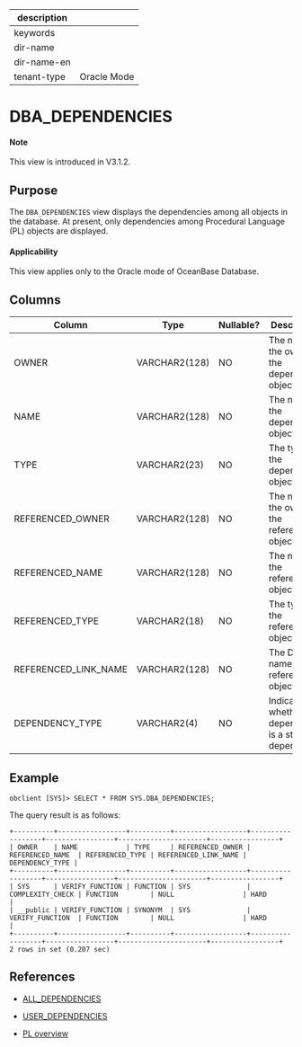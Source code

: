 |description||
|---|---|
|keywords||
|dir-name||
|dir-name-en||
|tenant-type|Oracle Mode|

# DBA_DEPENDENCIES

<main id="notice" type='explain'>
  <h4>Note</h4>
  <p>This view is introduced in V3.1.2.</p>
</main>

## Purpose

The `DBA_DEPENDENCIES` view displays the dependencies among all objects in the database. At present, only dependencies among Procedural Language (PL) objects are displayed.

  <main id="notice" >
    <h4>Applicability</h4>
    <p>This view applies only to the Oracle mode of OceanBase Database. </p>
  </main>

## Columns

| **Column** | **Type** | **Nullable?** | **Description** |
|----------------------|---------------|----------------|-------------------|
| OWNER | VARCHAR2(128) | NO | The name of the owner of the dependent object. |
| NAME | VARCHAR2(128) | NO | The name of the dependent object. |
| TYPE | VARCHAR2(23) | NO | The type of the dependent object. |
| REFERENCED_OWNER | VARCHAR2(128) | NO | The name of the owner of the referenced object. |
| REFERENCED_NAME | VARCHAR2(128) | NO | The name of the referenced object. |
| REFERENCED_TYPE | VARCHAR2(18) | NO | The type of the referenced object. |
| REFERENCED_LINK_NAME | VARCHAR2(128) | NO | The DBLink name of the referenced object. |
| DEPENDENCY_TYPE | VARCHAR2(4) | NO | Indicates whether the dependency is a strong dependency. |

## Example

```shell
obclient [SYS]> SELECT * FROM SYS.DBA_DEPENDENCIES;
```

The query result is as follows:

```shell
+----------+-----------------+----------+------------------+------------------+-----------------+----------------------+-----------------+
| OWNER    | NAME            | TYPE     | REFERENCED_OWNER | REFERENCED_NAME  | REFERENCED_TYPE | REFERENCED_LINK_NAME | DEPENDENCY_TYPE |
+----------+-----------------+----------+------------------+------------------+-----------------+----------------------+-----------------+
| SYS      | VERIFY_FUNCTION | FUNCTION | SYS              | COMPLEXITY_CHECK | FUNCTION        | NULL                 | HARD            |
| __public | VERIFY_FUNCTION | SYNONYM  | SYS              | VERIFY_FUNCTION  | FUNCTION        | NULL                 | HARD            |
+----------+-----------------+----------+------------------+------------------+-----------------+----------------------+-----------------+
2 rows in set (0.207 sec)
```

## References

* [ALL_DEPENDENCIES](4500.all_dependencies-of-oracle-mode.md)

* [USER_DEPENDENCIES](18900.user_dependencies-of-oracle-mode.md)

* [PL overview](../../../../700.reference/500.sql-reference/300.pl-reference/100.what-is-pl/100.pl-introduction.md)